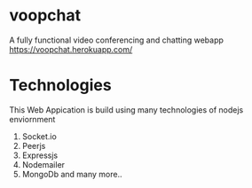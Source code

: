 # voopchat
A fully functional video conferencing and chatting webapp
https://voopchat.herokuapp.com/

# Technologies
This Web Appication is build using many technologies of nodejs enviornment 
1. Socket.io
2. Peerjs
3. Expressjs
4. Nodemailer
5. MongoDb
and many more..

